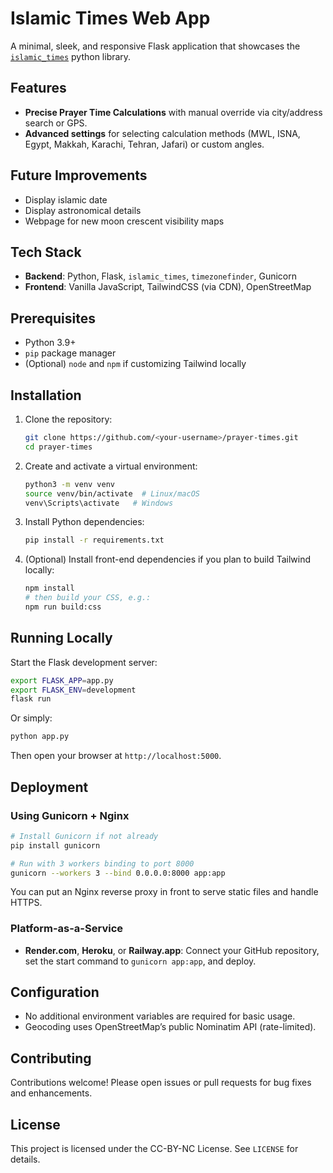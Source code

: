# Islamic Times Web App

A minimal, sleek, and responsive Flask application that showcases the [`islamic_times`](https://github.com/hassantahan/islamic_times/) python library.

## Features

- **Precise Prayer Time Calculations** with manual override via city/address search or GPS.
- **Advanced settings** for selecting calculation methods (MWL, ISNA, Egypt, Makkah, Karachi, Tehran, Jafari) or custom angles.

## Future Improvements

- Display islamic date
- Display astronomical details
- Webpage for new moon crescent visibility maps 

## Tech Stack

- **Backend**: Python, Flask, `islamic_times`, `timezonefinder`, Gunicorn
- **Frontend**: Vanilla JavaScript, TailwindCSS (via CDN), OpenStreetMap

## Prerequisites

- Python 3.9+
- `pip` package manager
- (Optional) `node` and `npm` if customizing Tailwind locally

## Installation

1. Clone the repository:
    ```bash
    git clone https://github.com/<your-username>/prayer-times.git
    cd prayer-times
    ```

2. Create and activate a virtual environment:
    ```bash
    python3 -m venv venv
    source venv/bin/activate  # Linux/macOS
    venv\Scripts\activate   # Windows
    ```

3. Install Python dependencies:
    ```bash
    pip install -r requirements.txt
    ```

4. (Optional) Install front-end dependencies if you plan to build Tailwind locally:
    ```bash
    npm install
    # then build your CSS, e.g.:
    npm run build:css
    ```

## Running Locally

Start the Flask development server:

```bash
export FLASK_APP=app.py
export FLASK_ENV=development
flask run
```

Or simply:

```bash
python app.py
```

Then open your browser at `http://localhost:5000`.

## Deployment

### Using Gunicorn + Nginx

```bash
# Install Gunicorn if not already
pip install gunicorn

# Run with 3 workers binding to port 8000
gunicorn --workers 3 --bind 0.0.0.0:8000 app:app
```

You can put an Nginx reverse proxy in front to serve static files and handle HTTPS.

### Platform-as-a-Service

- **Render.com**, **Heroku**, or **Railway.app**: Connect your GitHub repository, set the start command to `gunicorn app:app`, and deploy.

## Configuration

- No additional environment variables are required for basic usage.
- Geocoding uses OpenStreetMap’s public Nominatim API (rate-limited).

## Contributing

Contributions welcome! Please open issues or pull requests for bug fixes and enhancements.

## License

This project is licensed under the CC-BY-NC License. See `LICENSE` for details.
